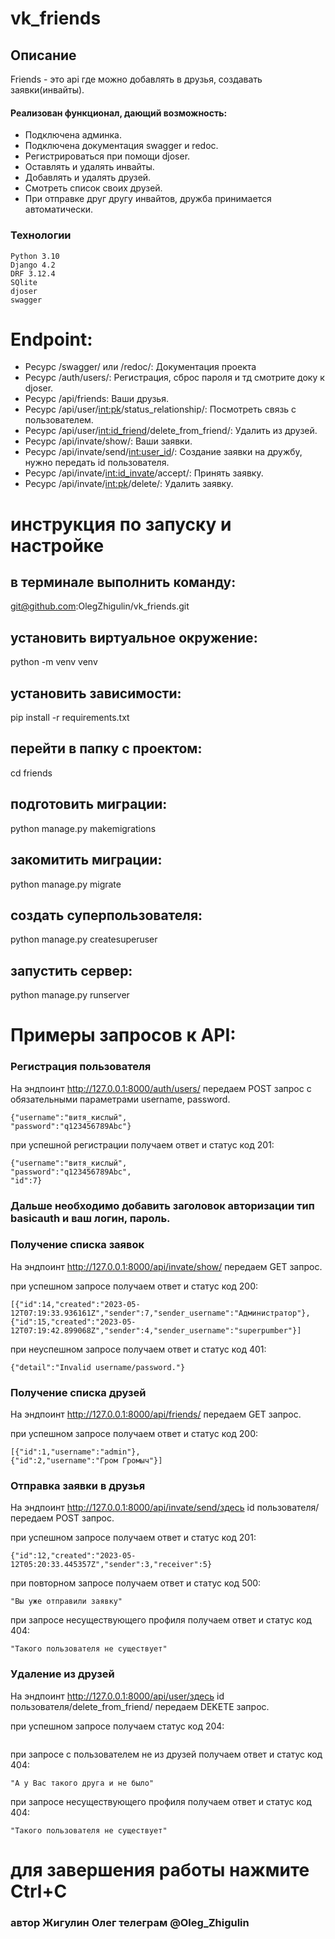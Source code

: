 # vk_friends
## Описание
Friends - это api где можно добавлять в друзья, создавать заявки(инвайты).
#### Реализован функционал, дающий возможность:
* Подключена админка.
* Подключена документация swagger и redoc.
* Регистрироваться при помощи djoser.
* Оставлять и удалять инвайты.
* Добавлять и удалять друзей.
* Смотреть список своих друзей. 
* При отправке друг другу инвайтов, дружба принимается автоматически. 

### Технологии
``` 
Python 3.10
Django 4.2
DRF 3.12.4
SQlite
djoser
swagger
```

# Endpoint:
- Ресурс /swagger/ или /redoc/: Документация проекта
- Ресурс /auth/users/: Регистрация, сброс пароля и тд смотрите доку к djoser.
- Ресурс /api/friends: Ваши друзья.
- Ресурс /api/user/<int:pk>/status_relationship/: Посмотреть связь с пользователем.
- Ресурс /api/user/<int:id_friend>/delete_from_friend/: Удалить из друзей.
- Ресурс /api/invate/show/: Ваши заявки.
- Ресурс /api/invate/send/<int:user_id>/: Создание заявки на дружбу, нужно передать id пользователя.
- Ресурс /api/invate/<int:id_invate>/accept/: Принять заявку. 
- Ресурс /api/invate/<int:pk>/delete/: Удалить заявку.

# инструкция по запуску и настройке

## в терминале выполнить команду:
git@github.com:OlegZhigulin/vk_friends.git

## установить виртуальное окружение:
python -m venv venv

## установить зависимости:
pip install -r requirements.txt
## перейти в папку с проектом:
cd friends
## подготовить миграции:
python manage.py makemigrations 
## закомитить миграции:
python manage.py migrate
## создать суперпользователя:
python manage.py createsuperuser
## запустить сервер:
python manage.py runserver

# Примеры запросов к API:

### Регистрация пользователя
На эндпоинт http://127.0.0.1:8000/auth/users/ передаем POST запрос с обязательными параметрами username, password. 
```
{"username":"витя_кислый",
"password":"q123456789Abc"}
```
при успешной регистрации получаем ответ и статус код 201:
```
{"username":"витя_кислый",
"password":"q123456789Abc",
"id":7}
```
### Дальше необходимо добавить заголовок авторизации тип basicauth и ваш логин, пароль.

### Получение списка заявок
На эндпоинт http://127.0.0.1:8000/api/invate/show/ передаем GET запрос.

при успешном запросе получаем ответ и статус код 200:
```
[{"id":14,"created":"2023-05-12T07:19:33.936161Z","sender":7,"sender_username":"Администратор"},{"id":15,"created":"2023-05-12T07:19:42.899068Z","sender":4,"sender_username":"superpumber"}]
```
при неуспешном запросе получаем ответ и статус код 401:
```
{"detail":"Invalid username/password."}
```
### Получение списка друзей
На эндпоинт http://127.0.0.1:8000/api/friends/ передаем GET запрос.

при успешном запросе получаем ответ и статус код 200:
```
[{"id":1,"username":"admin"},
{"id":2,"username":"Гром Громыч"}]
```
### Отправка заявки в друзья
На эндпоинт http://127.0.0.1:8000/api/invate/send/здесь id пользователя/ передаем POST запрос.

при успешном запросе получаем ответ и статус код 201:
```
{"id":12,"created":"2023-05-12T05:20:33.445357Z","sender":3,"receiver":5}
```
при повторном запросе получаем ответ и статус код 500:
```
"Вы уже отправили заявку"
```
при запросе несуществующего профиля получаем ответ и статус код 404:
```
"Такого пользователя не существует"
```
### Удаление из друзей
На эндпоинт http://127.0.0.1:8000/api/user/здесь id пользователя/delete_from_friend/ передаем DEKETE запрос.

при успешном запросе получаем статус код 204:
```

```
при запросе с пользователем не из друзей получаем ответ и статус код 404:
```
"А у Вас такого друга и не было"
```
при запросе несуществующего профиля получаем ответ и статус код 404:
```
"Такого пользователя не существует"
```
# для завершения работы нажмите Ctrl+C

### автор Жигулин Олег телеграм @Oleg_Zhigulin